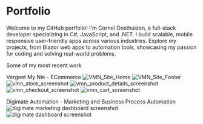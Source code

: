 # Portfolio
 Welcome to my GitHub portfolio! I'm Cornel Oosthuizen, a full-stack developer specializing in C#, JavaScript, and .NET. I build scalable, mobile responsive user-friendly apps across various industries. Explore my projects, from Blazor web apps to automation tools, showcasing my passion for coding and solving real-world problems.

Some of my most recent work

 Vergeet My Nie - ECommerce
![VMN_Site_Home](https://github.com/user-attachments/assets/d55b2518-47eb-4576-977e-6d66936dd470)
![VMN_Site_Footer](https://github.com/user-attachments/assets/a848b5e2-01b3-4d9a-ac27-e90392bd0511)
![vmn_store_screenshot](https://github.com/user-attachments/assets/63885d9b-bf20-4188-a760-9f6fea680a56)
![vmn_product_details_screenshot](https://github.com/user-attachments/assets/2365284f-6b34-4fcd-8206-7f8e680c96d8)
![vmn_checkout_screenshot](https://github.com/user-attachments/assets/a0c47d01-695a-4e72-bc99-24b0e3e3e312)
![vmn_cart_screenshot](https://github.com/user-attachments/assets/508d87aa-e19d-4778-8332-491bf3c9f4d9)

Digimate Automation - Marketing and Business Process Automation
![digimate marketing dashboard screenshot](https://github.com/user-attachments/assets/2905e280-8770-40f6-aa0f-3513ba990e33)
![digimate dashboard screenshot](https://github.com/user-attachments/assets/7f17fbb6-599a-4132-b458-c0c9471f6ea7)
